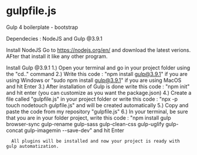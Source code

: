# gulpfile.js
Gulp 4 boilerplate - bootstrap 

Dependecies : NodeJS and Gulp @3.9.1

Install NodeJS 
  Go to https://nodejs.org/en/ and download the latest verions. AFter that install it like any other program.

Install Gulp @3.9.1
  1.) Open your terminal and go in your project folder using the "cd.." command
  2.) Write this code : "npm install gulp@3.9.1" if you are using Windows or "sudo npm install gulp@3.9.1" if you are using MacOS and hit Enter
  3.) After installation of Gulp is done write this code : "npm init" and hit enter (you can customize as you want the package.json)
  4.) Create a file called "gulpfile.js" in your project folder or write this code : "npx -p touch nodetouch gulpfile.js" and will be created automatically
  5.) Copy and paste the code from my repository "gulpfile.js"
  6.) In your terminal, be sure that you are in your folder project, write this code : 
      "npm install gulp browser-sync gulp-rename gulp-sass gulp-clean-css gulp-uglify gulp-concat gulp-imagemin --save-dev"
      and hit Enter
      
      All plugins will be installed and now your project is ready with gulp automatization.

